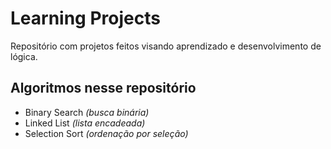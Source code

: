 # **Learning Projects**

Repositório com projetos feitos visando aprendizado e desenvolvimento de lógica. 

## Algoritmos nesse repositório

- Binary Search *(busca binária)*
- Linked List *(lista encadeada)*
- Selection Sort *(ordenação por seleção)*

